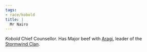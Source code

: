 ```yaml
---
tags:
- race/kobold
title: |
  Mr Nairo
---
```


*Kobold* Chief Counsellor. Has Major beef with [Aragi](People/Aragi.md), leader of the [Stormwind Clan](Groups/Stormwind%20Clan.md).
